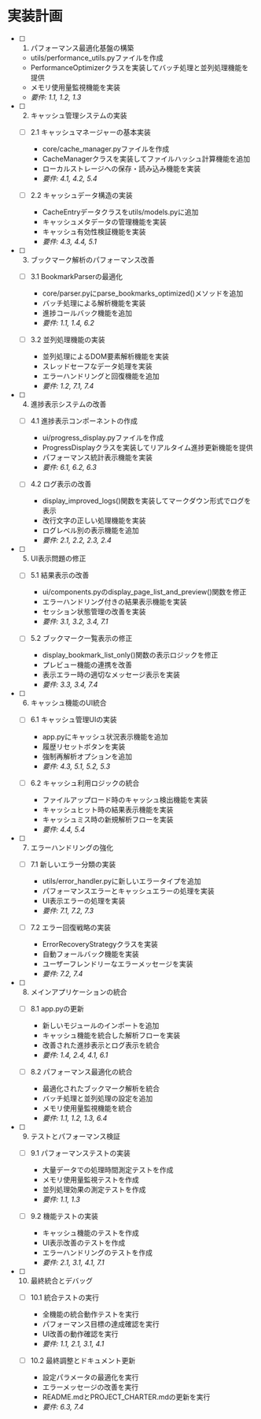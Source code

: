 # 実装計画

- [ ] 1. パフォーマンス最適化基盤の構築
  - utils/performance_utils.pyファイルを作成
  - PerformanceOptimizerクラスを実装してバッチ処理と並列処理機能を提供
  - メモリ使用量監視機能を実装
  - _要件: 1.1, 1.2, 1.3_

- [ ] 2. キャッシュ管理システムの実装
  - [ ] 2.1 キャッシュマネージャーの基本実装
    - core/cache_manager.pyファイルを作成
    - CacheManagerクラスを実装してファイルハッシュ計算機能を追加
    - ローカルストレージへの保存・読み込み機能を実装
    - _要件: 4.1, 4.2, 5.4_
  
  - [ ] 2.2 キャッシュデータ構造の実装
    - CacheEntryデータクラスをutils/models.pyに追加
    - キャッシュメタデータの管理機能を実装
    - キャッシュ有効性検証機能を実装
    - _要件: 4.3, 4.4, 5.1_

- [ ] 3. ブックマーク解析のパフォーマンス改善
  - [ ] 3.1 BookmarkParserの最適化
    - core/parser.pyにparse_bookmarks_optimized()メソッドを追加
    - バッチ処理による解析機能を実装
    - 進捗コールバック機能を追加
    - _要件: 1.1, 1.4, 6.2_
  
  - [ ] 3.2 並列処理機能の実装
    - 並列処理によるDOM要素解析機能を実装
    - スレッドセーフなデータ処理を実装
    - エラーハンドリングと回復機能を追加
    - _要件: 1.2, 7.1, 7.4_

- [ ] 4. 進捗表示システムの改善
  - [ ] 4.1 進捗表示コンポーネントの作成
    - ui/progress_display.pyファイルを作成
    - ProgressDisplayクラスを実装してリアルタイム進捗更新機能を提供
    - パフォーマンス統計表示機能を実装
    - _要件: 6.1, 6.2, 6.3_
  
  - [ ] 4.2 ログ表示の改善
    - display_improved_logs()関数を実装してマークダウン形式でログを表示
    - 改行文字の正しい処理機能を実装
    - ログレベル別の表示機能を追加
    - _要件: 2.1, 2.2, 2.3, 2.4_

- [ ] 5. UI表示問題の修正
  - [ ] 5.1 結果表示の改善
    - ui/components.pyのdisplay_page_list_and_preview()関数を修正
    - エラーハンドリング付きの結果表示機能を実装
    - セッション状態管理の改善を実装
    - _要件: 3.1, 3.2, 3.4, 7.1_
  
  - [ ] 5.2 ブックマーク一覧表示の修正
    - display_bookmark_list_only()関数の表示ロジックを修正
    - プレビュー機能の連携を改善
    - 表示エラー時の適切なメッセージ表示を実装
    - _要件: 3.3, 3.4, 7.4_

- [ ] 6. キャッシュ機能のUI統合
  - [ ] 6.1 キャッシュ管理UIの実装
    - app.pyにキャッシュ状況表示機能を追加
    - 履歴リセットボタンを実装
    - 強制再解析オプションを追加
    - _要件: 4.3, 5.1, 5.2, 5.3_
  
  - [ ] 6.2 キャッシュ利用ロジックの統合
    - ファイルアップロード時のキャッシュ検出機能を実装
    - キャッシュヒット時の結果表示機能を実装
    - キャッシュミス時の新規解析フローを実装
    - _要件: 4.4, 5.4_

- [ ] 7. エラーハンドリングの強化
  - [ ] 7.1 新しいエラー分類の実装
    - utils/error_handler.pyに新しいエラータイプを追加
    - パフォーマンスエラーとキャッシュエラーの処理を実装
    - UI表示エラーの処理を実装
    - _要件: 7.1, 7.2, 7.3_
  
  - [ ] 7.2 エラー回復戦略の実装
    - ErrorRecoveryStrategyクラスを実装
    - 自動フォールバック機能を実装
    - ユーザーフレンドリーなエラーメッセージを実装
    - _要件: 7.2, 7.4_

- [ ] 8. メインアプリケーションの統合
  - [ ] 8.1 app.pyの更新
    - 新しいモジュールのインポートを追加
    - キャッシュ機能を統合した解析フローを実装
    - 改善された進捗表示とログ表示を統合
    - _要件: 1.4, 2.4, 4.1, 6.1_
  
  - [ ] 8.2 パフォーマンス最適化の統合
    - 最適化されたブックマーク解析を統合
    - バッチ処理と並列処理の設定を追加
    - メモリ使用量監視機能を統合
    - _要件: 1.1, 1.2, 1.3, 6.4_

- [ ] 9. テストとパフォーマンス検証
  - [ ] 9.1 パフォーマンステストの実装
    - 大量データでの処理時間測定テストを作成
    - メモリ使用量監視テストを作成
    - 並列処理効果の測定テストを作成
    - _要件: 1.1, 1.3_
  
  - [ ] 9.2 機能テストの実装
    - キャッシュ機能のテストを作成
    - UI表示改善のテストを作成
    - エラーハンドリングのテストを作成
    - _要件: 2.1, 3.1, 4.1, 7.1_

- [ ] 10. 最終統合とデバッグ
  - [ ] 10.1 統合テストの実行
    - 全機能の統合動作テストを実行
    - パフォーマンス目標の達成確認を実行
    - UI改善の動作確認を実行
    - _要件: 1.1, 2.1, 3.1, 4.1_
  
  - [ ] 10.2 最終調整とドキュメント更新
    - 設定パラメータの最適化を実行
    - エラーメッセージの改善を実行
    - README.mdとPROJECT_CHARTER.mdの更新を実行
    - _要件: 6.3, 7.4_